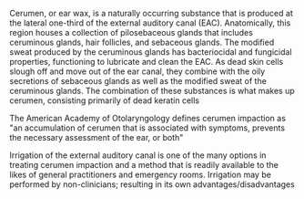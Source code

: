 Cerumen, or ear wax, is a naturally occurring substance that is produced at the lateral one-third of the external auditory canal (EAC). Anatomically, this region houses a collection of pilosebaceous glands that includes ceruminous glands, hair follicles, and sebaceous glands. The modified sweat produced by the ceruminous glands has bacteriocidal and fungicidal properties, functioning to lubricate and clean the EAC. As dead skin cells slough off and move out of the ear canal, they combine with the oily secretions of sebaceous glands as well as the modified sweat of the ceruminous glands. The combination of these substances is what makes up cerumen, consisting primarily of dead keratin cells

The American Academy of Otolaryngology defines cerumen impaction as "an accumulation of cerumen that is associated with symptoms, prevents the necessary assessment of the ear, or both"

Irrigation of the external auditory canal is one of the many options in treating cerumen impaction and a method that is readily available to the likes of general practitioners and emergency rooms. Irrigation may be performed by non-clinicians; resulting in its own advantages/disadvantages